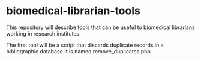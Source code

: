 # biomedical-librarian-tools
This repository will describe tools that can be useful to biomedical librarians working in research institutes.

The first tool will be a script that discards duplicate records in a bibliographic database.It is named remove_duplicates.php
